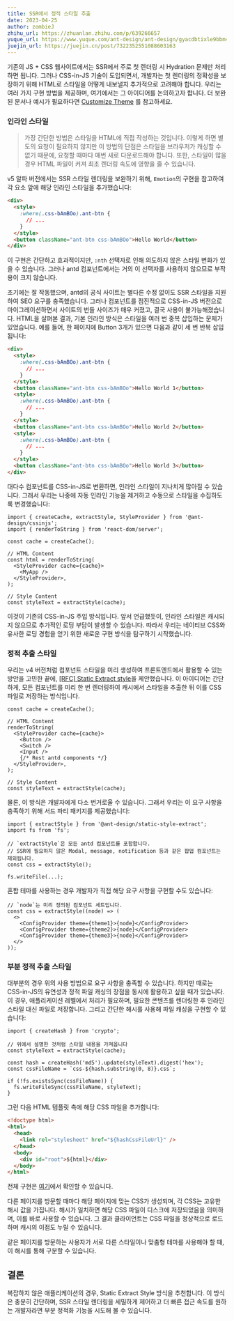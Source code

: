 ```yaml
---
title: SSR에서 정적 스타일 추출
date: 2023-04-25
author: zombieJ
zhihu_url: https://zhuanlan.zhihu.com/p/639266657
yuque_url: https://www.yuque.com/ant-design/ant-design/gyacdbtixle9bbm4
juejin_url: https://juejin.cn/post/7322352551088603163
---
```


기존의 JS + CSS 웹사이트에서는 SSR에서 주로 첫 렌더링 시 Hydration 문제만 처리하면 됩니다. 그러나 CSS-in-JS 기술이 도입되면서, 개발자는 첫 렌더링의 정확성을 보장하기 위해 HTML로 스타일을 어떻게 내보낼지 추가적으로 고려해야 합니다. 우리는 여러 가지 구현 방법을 제공하며, 여기에서는 그 아이디어를 논의하고자 합니다. 더 보완된 문서나 예시가 필요하다면 [Customize Theme](/docs/react/customize-theme-cn) 를 참고하세요.

### 인라인 스타일

> 가장 간단한 방법은 스타일을 HTML에 직접 작성하는 것입니다. 이렇게 하면 별도의 요청이 필요하지 않지만 이 방법의 단점은 스타일을 브라우저가 캐싱할 수 없기 때문에, 요청할 때마다 매번 새로 다운로드해야 합니다. 또한, 스타일이 많을 경우 HTML 파일이 커져 최초 렌더링 속도에 영향을 줄 수 있습니다.

v5 알파 버전에서는 SSR 스타일 렌더링을 보완하기 위해, `Emotion`의 구현을 참고하여 각 요소 앞에 해당 인라인 스타일을 추가했습니다:

```html
<div>
  <style>
    :where(.css-bAmBOo).ant-btn {
      // ...
    }
  </style>
  <button className="ant-btn css-bAmBOo">Hello World</button>
</div>
```

이 구현은 간단하고 효과적이지만, `:nth` 선택자로 인해 의도하지 않은 스타일 변화가 있을 수 있습니다. 그러나 antd 컴포넌트에서는 거의 이 선택자를 사용하지 않으므로 부작용이 크지 않습니다.

초기에는 잘 작동했으며, antd의 공식 사이트는 별다른 수정 없이도 SSR 스타일을 지원하여 SEO 요구를 충족했습니다. 그러나 컴포넌트를 점진적으로 CSS-in-JS 버전으로 마이그레이션하면서 사이트의 번들 사이즈가 매우 커졌고, 결국 사용이 불가능해졌습니다. HTML을 살펴본 결과, 기본 인라인 방식은 스타일을 여러 번 중복 삽입하는 문제가 있었습니다. 예를 들어, 한 페이지에 Button 3개가 있으면 다음과 같이 세 번 반복 삽입됩니다:

```html
<div>
  <style>
    :where(.css-bAmBOo).ant-btn {
      // ...
    }
  </style>
  <button className="ant-btn css-bAmBOo">Hello World 1</button>
  <style>
    :where(.css-bAmBOo).ant-btn {
      // ...
    }
  </style>
  <button className="ant-btn css-bAmBOo">Hello World 2</button>
  <style>
    :where(.css-bAmBOo).ant-btn {
      // ...
    }
  </style>
  <button className="ant-btn css-bAmBOo">Hello World 3</button>
</div>
```

대다수 컴포넌트를 CSS-in-JS로 변환하면, 인라인 스타일이 지나치게 많아질 수 있습니다. 그래서 우리는 나중에 자동 인라인 기능을 제거하고 수동으로 스타일을 수집하도록 변경했습니다:

```tsx
import { createCache, extractStyle, StyleProvider } from '@ant-design/cssinjs';
import { renderToString } from 'react-dom/server';

const cache = createCache();

// HTML Content
const html = renderToString(
  <StyleProvider cache={cache}>
    <MyApp />
  </StyleProvider>,
);

// Style Content
const styleText = extractStyle(cache);
```

이것이 기존의 CSS-in-JS 주입 방식입니다. 앞서 언급했듯이, 인라인 스타일은 캐시되지 않으므로 추가적인 로딩 부담이 발생할 수 있습니다. 따라서 우리는 네이티브 CSS와 유사한 로딩 경험을 얻기 위한 새로운 구현 방식을 탐구하기 시작했습니다.

### 정적 추출 스타일

우리는 v4 버전처럼 컴포넌트 스타일을 미리 생성하여 프론트엔드에서 활용할 수 있는 방안을 고민한 끝에, [\[RFC\] Static Extract style](https://github.com/ant-design/ant-design/discussions/40985)을 제안했습니다. 이 아이디어는 간단하게, 모든 컴포넌트를 미리 한 번 렌더링하여 캐시에서 스타일을 추출한 뒤 이를 CSS 파일로 저장하는 방식입니다.

```tsx
const cache = createCache();

// HTML Content
renderToString(
  <StyleProvider cache={cache}>
    <Button />
    <Switch />
    <Input />
    {/* Rest antd components */}
  </StyleProvider>,
);

// Style Content
const styleText = extractStyle(cache);
```

물론, 이 방식은 개발자에게 다소 번거로울 수 있습니다. 그래서 우리는 이 요구 사항을 충족하기 위해 서드 파티 패키지를 제공했습니다:

```tsx
import { extractStyle } from '@ant-design/static-style-extract';
import fs from 'fs';

// `extractStyle`은 모든 antd 컴포넌트를 포함합니다.
// SSR에 필요하지 않은 Modal, message, notification 등과 같은 팝업 컴포넌트는 제외됩니다.
const css = extractStyle();

fs.writeFile(...);
```

혼합 테마를 사용하는 경우 개발자가 직접 해당 요구 사항을 구현할 수도 있습니다:

```tsx
// `node`는 미리 정의된 컴포넌트 세트입니다.
const css = extractStyle((node) => (
  <>
    <ConfigProvider theme={theme1}>{node}</ConfigProvider>
    <ConfigProvider theme={theme2}>{node}</ConfigProvider>
    <ConfigProvider theme={theme3}>{node}</ConfigProvider>
  </>
));
```

### 부분 정적 추출 스타일

대부분의 경우 위의 사용 방법으로 요구 사항을 충족할 수 있습니다. 하지만 때로는 CSS-in-JS의 유연성과 정적 파일 캐싱의 장점을 동시에 활용하고 싶을 때가 있습니다. 이 경우, 애플리케이션 레벨에서 처리가 필요하며, 필요한 콘텐츠를 렌더링한 후 인라인 스타일 대신 파일로 저장합니다. 그리고 간단한 해시를 사용해 파일 캐싱을 구현할 수 있습니다:

```tsx
import { createHash } from 'crypto';

// 위에서 설명한 것처럼 스타일 내용을 가져옵니다
const styleText = extractStyle(cache);

const hash = createHash('md5').update(styleText).digest('hex');
const cssFileName = `css-${hash.substring(0, 8)}.css`;

if (!fs.existsSync(cssFileName)) {
  fs.writeFileSync(cssFileName, styleText);
}
```

그런 다음 HTML 템플릿 측에 해당 CSS 파일을 추가합니다:

```html
<!doctype html>
<html>
  <head>
    <link rel="stylesheet" href="${hashCssFileUrl}" />
  </head>
  <body>
    <div id="root">${html}</div>
  </body>
</html>
```

전체 구현은 [여기](https://github.com/ant-design/ant-design-examples/tree/main/examples/with-nextjs-generate-css-on-demand)에서 확인할 수 있습니다.

다른 페이지를 방문할 때마다 해당 페이지에 맞는 CSS가 생성되며, 각 CSS는 고유한 해시 값을 가집니다. 해시가 일치하면 해당 CSS 파일이 디스크에 저장되었음을 의미하며, 이를 바로 사용할 수 있습니다. 그 결과 클라이언트는 CSS 파일을 정상적으로 로드하며 캐시의 이점도 누릴 수 있습니다.

같은 페이지를 방문하는 사용자가 서로 다른 스타일이나 맞춤형 테마를 사용해야 할 때, 이 해시를 통해 구분할 수 있습니다.

## 결론

복잡하지 않은 애플리케이션의 경우, Static Extract Style 방식을 추천합니다. 이 방식은 충분히 간단하며, SSR 스타일 렌더링을 세밀하게 제어하고 더 빠른 접근 속도를 원하는 개발자라면 부분 정적화 기능을 시도해 볼 수 있습니다.
